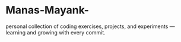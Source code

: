 # Manas-Mayank-
personal collection of coding exercises, projects, and experiments — learning and growing with every commit.
